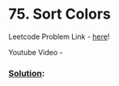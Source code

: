 # 75. Sort Colors

Leetcode Problem Link - [here](https://leetcode.com/problems/sort-colors/description/?envType=study-plan-v2&envId=top-100-liked)!

Youtube Video - 

### [Solution]():

```cpp

```
